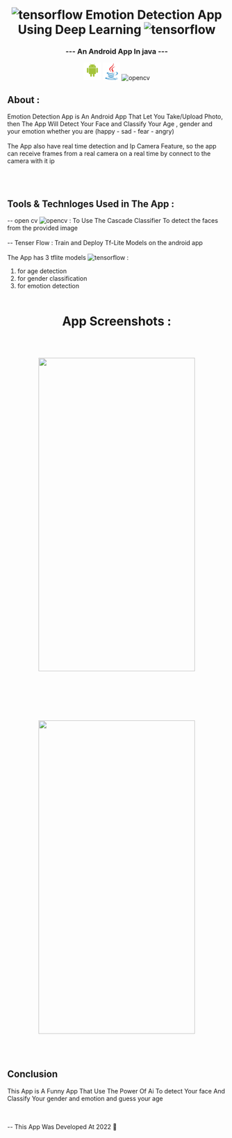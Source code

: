 <h1 align="center"> <img src="https://www.vectorlogo.zone/logos/tensorflow/tensorflow-icon.svg" alt="tensorflow" width="40" height="40"/>  Emotion Detection App Using Deep Learning  <img src="https://www.vectorlogo.zone/logos/tensorflow/tensorflow-icon.svg" alt="tensorflow" width="40" height="40"/></h1>
<h3 align="center" > --- An Android App In java ---</h3>

<p align="center"> <img src="https://raw.githubusercontent.com/devicons/devicon/master/icons/android/android-original-wordmark.svg" alt="android" width="40" height="40"/> <img src="https://raw.githubusercontent.com/devicons/devicon/master/icons/java/java-original.svg" alt="java" width="40" height="40"/> <img src="https://www.vectorlogo.zone/logos/opencv/opencv-icon.svg" alt="opencv" width="40" height="40"/>
  
<h2 align="left">About :</h2>

Emotion Detection App is An Android App That Let You Take/Upload Photo, then The App Will Detect Your Face and Classify Your Age , gender and your emotion whether you are
(happy - sad - fear - angry)
<br></br>
The App also have real time detection and Ip Camera Feature, so the app can receive frames from a real camera on a real time by connect to the camera with it ip 

<br></br>

<h2 align="left">Tools & Technloges Used in The App : </h2>

-- open cv <img src="https://www.vectorlogo.zone/logos/opencv/opencv-icon.svg" alt="opencv" width="12" height="12"/> : To Use The Cascade Classifier To detect the faces from the provided image
<br></br>
-- Tenser Flow : Train and Deploy Tf-Lite Models on the android app 
<br></br>
The App has 3 tflite models <img src="https://www.vectorlogo.zone/logos/tensorflow/tensorflow-icon.svg" alt="tensorflow" width="15" height="15"/> :
1. for age detection
2. for gender classification
3. for emotion detection
<br></br>
<h1 align="center">App Screenshots : </h1>

<br></br>
<p align="center">
  <img src="https://github.com/Abdelrahman-SW/Emotion-Detection-App/assets/171629145/c1a59c46-3448-45de-85ed-f72211fdd8d7)" width="360" height="720">

<br></br>

<br></br>
<p align="center">
  <img src="https://github.com/Abdelrahman-SW/Emotion-Detection-App/assets/171629145/8b6eb4e0-ef66-4b6d-901c-8fb126c1b5bf" width="360" height="720">
</p>
<br></br>



<h2 align="left">Conclusion</h2>
This App is A Funny App That Use The Power Of Ai To detect Your face And Classify Your gender and emotion and guess your age

<br></br>
-- This App Was Developed At 2022 📅
<br></br>


